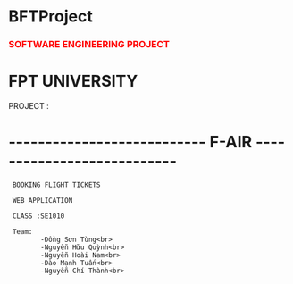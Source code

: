 # BFTProject

<h3 style="color: red">SOFTWARE ENGINEERING PROJECT</h3>

<h1>FPT UNIVERSITY</h1>

PROJECT :

<h1>---------------------------  F-AIR  --------------------------- </h1>

     BOOKING FLIGHT TICKETS

     WEB APPLICATION

     CLASS :SE1010

     Team: 
            -Đồng Sơn Tùng<br>
            -Nguyễn Hữu Quỳnh<br>
            -Nguyễn Hoài Nam<br>
            -Đào Mạnh Tuấn<br>
            -Nguyễn Chí Thành<br>
